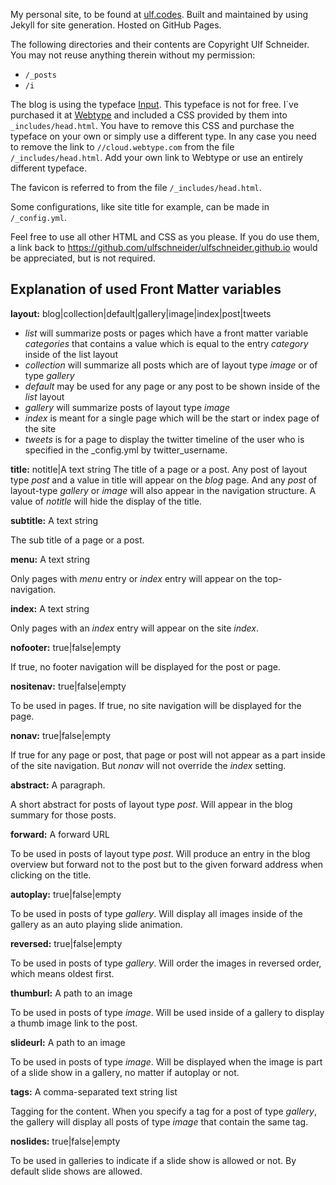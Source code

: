 My personal site, to be found at [ulf.codes](http://ulf.codes). Built and maintained by using Jekyll for site generation. Hosted on GitHub Pages.

The following directories and their contents are Copyright Ulf Schneider. You may not reuse anything therein without my permission:

* `/_posts`
* `/i`

The blog is using the typeface [Input](http://input.fontbureau.com). This typeface is not for free. I´ve purchased it at [Webtype](http://webtype.com) and included a CSS provided by them into `_includes/head.html`.
You have to remove this CSS and purchase the typeface on your own or simply use a different type. In any case you need to remove the link to `//cloud.webtype.com` from the file `/_includes/head.html`. Add your own link to Webtype or use an entirely different typeface. 

The favicon is referred to from the file `/_includes/head.html`. 

Some configurations, like site title for example, can be made in `/_config.yml`.

Feel free to use all other HTML and CSS as you please. If you do use them, a link back to https://github.com/ulfschneider/ulfschneider.github.io would be appreciated, but is not required.

Explanation of used Front Matter variables
---

**layout:** blog|collection|default|gallery|image|index|post|tweets

* *list* will summarize posts or pages which have a front matter variable *categories* that contains a value which is equal to the entry *category* inside of the list layout
* *collection* will summarize all posts which are of layout type *image* or of type *gallery*
* *default* may be used for any page or any post to be shown inside of the *list* layout
* *gallery* will summarize posts of layout type *image*
* *index* is meant for a single page which will be the start or index page of the site
* *tweets* is for a page to display the twitter timeline of the user who is specified in the _config.yml by twitter_username.

**title:** notitle|A text string
The title of a page or a post. Any post of layout type *post* and a value in title will appear on the *blog* page.  And any *post* of layout-type *gallery* or *image* will also appear in the navigation structure. A value of *notitle* will hide the display of the title.

**subtitle:** A text string

The sub title of a page or a post.

**menu:** A text string

Only pages with *menu* entry or *index* entry will appear on the top-navigation.

**index:** A text string

Only pages with an *index* entry will appear on the site *index*.

**nofooter:** true|false|empty

If true, no footer navigation will be displayed for the post or page.

**nositenav:** true|false|empty

To be used in pages. If true, no site navigation will be displayed for the page.

**nonav:** true|false|empty

If true for any page or post, that page or post will not appear as a part inside of the site navigation. But *nonav* will not override the *index* setting.

**abstract:** A paragraph.

A short abstract for posts of layout type *post*. Will appear in the blog summary for those posts.

**forward:** A forward URL

To be used in posts of layout type *post*. Will produce an entry in the blog overview but forward not to the post but to the given forward address when clicking on the title. 

**autoplay:** true|false|empty

To be used in posts of type *gallery*. Will display all images inside of the gallery as an auto playing slide animation.

**reversed:** true|false|empty

To be used in posts of type *gallery*. Will order the images in reversed order, which means oldest first.

**thumburl:** A path to an image

To be used in posts of type *image*. Will be used inside of a gallery to display a thumb image link to the post.

**slideurl:** A path to an image

To be used in posts of type *image*. Will be displayed when the image is part of a slide show in a gallery, no matter if autoplay or not.

**tags:** A comma-separated text string list

Tagging for the content. When you specify a tag for a post of type *gallery*, the gallery will display all posts of type *image* that contain the same tag.

**noslides:** true|false|empty

To be used in galleries to indicate if a slide show is allowed or not. By default slide shows are allowed.
 



